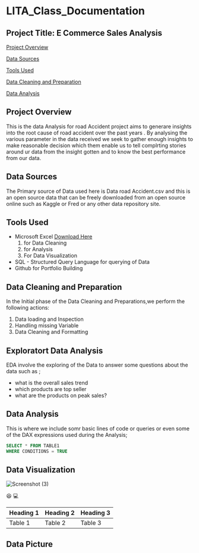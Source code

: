 # LITA_Class_Documentation

## Project Title: E Commerce Sales Analysis

[Project Overview](#project-overview)

[Data Sources](#data-sources)

[Tools Used](#tools-used)

[Data Cleaning and Preparation](#data-cleaning-and-preparation)

[Data Analysis](#data-analysis)

## Project Overview 
This is the data Analysis for road Accident project aims to generare insights into the root cause of road accident over the past years . By analysing the various parameter in the data received we seek to gather enough insights to make reasonable decision which them enable us to tell complrting stories around ur data from the insight gotten and to know the best performance from our data.

## Data Sources
The Primary source of Data used here is Data road Accident.csv and this is an open source data that can be freely downloaded from an open source online such as Kaggle or Fred or any other data repository site.

## Tools Used
- Microsoft Excel [Download Here](https://wwww.microsoft.com)
    1. for Data Cleaning
    2. for Analysis
    3. For Data Visualization
- SQL - Structured Query Language for querying of Data 
- Github for Portfolio Building

## Data Cleaning and Preparation
In the Initial phase of the Data Cleaning and Preparations,we perform the following actions:
1. Data loading and Inspection
2. Handling missing Variable 
3. Data Cleaning and Formatting

## Exploratort Data Analysis 
EDA involve the exploring of the Data to answer some questions about the data such as ;
- what is the overall sales trend
- which products are top seller
- what are the products on peak sales?

## Data Analysis

  This is where we include somr basic lines of code or queries or even some of the DAX expressions used during the Analysis;
  ```SQL
  SELECT * FROM TABLE1
  WHERE CONDITIONS = TRUE


```
## Data Visualization
![Screenshot (3)](https://github.com/user-attachments/assets/cba56b55-5bc4-4725-9c4e-ec4da077ce95)



😆
💻

|Heading 1|Heading 2|Heading 3|
|---------|---------|----------|
|Table 1|Table 2|Table 3|

## Data Picture






